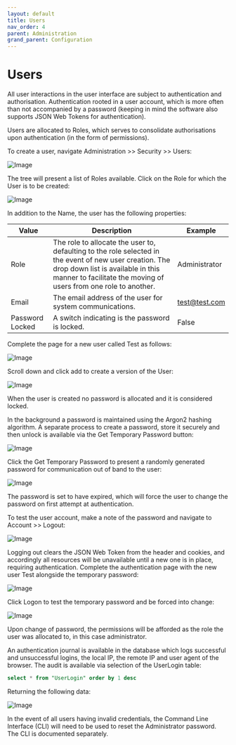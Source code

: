 ```yaml
---
layout: default
title: Users
nav_order: 4
parent: Administration
grand_parent: Configuration
---
```


# Users
All user interactions in the user interface are subject to authentication and authorisation.  Authentication rooted in a user account, which is more often than not accompanied by a password (keeping in mind the software also supports JSON Web Tokens for authentication).

Users are allocated to Roles,  which serves to consolidate authorisations upon authentication (in the form of permissions).

To create a user,  navigate Administration >> Security >> Users:

![Image](TopOfTreeForUsers.png)

The tree will present a list of Roles available.  Click on the Role for which the User is to be created:

![Image](EmptyUser.png)

In addition to the Name, the user has the following properties:

| Value           | Description                                                                                                                                                                                                       | Example       |
|-----------------|-------------------------------------------------------------------------------------------------------------------------------------------------------------------------------------------------------------------|---------------|
| Role            | The role to allocate the user to,  defaulting to the role selected in the event of new user creation.  The drop down list is available in this manner to facilitate the moving of users from one role to another. | Administrator |
| Email           | The email address of the user for system communications.                                                                                                                                                          | test@test.com |
| Password Locked | A switch indicating is the password is locked.                                                                                                                                                                    | False         |

Complete the page for a new user called Test as follows:

![Image](ExampleUser.png)

Scroll down and click add to create a version of the User:

![Image](UserCreated.png)

When the user is created no password is allocated and it is considered locked.

In the background a password is maintained using the Argon2 hashing algorithm.  A separate process to create a password,  store it securely and then unlock is available via the Get Temporary Password button:

![Image](LocationOfPasswordResetButton.png)

Click the Get Temporary Password to present a randomly generated password for communication out of band to the user:

![Image](LocationOfPassword.png)

The password is set to have expired, which will force the user to change the password on first attempt at authentication.

To test the user account, make a note of the password and navigate to Account >> Logout:

![Image](AuthenticationPage.png)

Logging out clears the JSON Web Token from the header and cookies,  and accordingly all resources will be unavailable until a new one is in place, requiring authentication.  Complete the authentication page with the new user Test alongside the temporary password:

![Image](CompletedForNewUserAuthentication.png)

Click Logon to test the temporary password and be forced into change:

![Image](UpdatingPasswordForTestLogin.png)

Upon change of password,  the permissions will be afforded as the role the user was allocated to, in this case administrator.

An authentication journal is available in the database which logs successful and unsuccessful logins,  the local IP, the remote IP and user agent of the browser.  The audit is available via selection of the UserLogin table:

```sql
select * from "UserLogin" order by 1 desc
```

Returning the following data:

![Image](LoginJournal.png)

In the event of all users having invalid credentials, the Command Line Interface (CLI) will need to be used to reset the Administrator password.  The CLI is documented separately. 